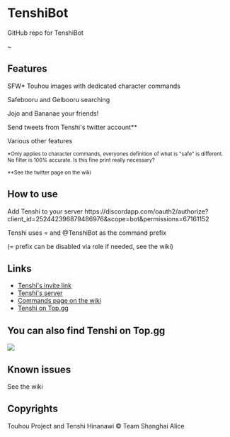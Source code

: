 # TenshiBot
<p>GitHub repo for TenshiBot</p>
<p>~</p>

<h2>Features</h2>
<p>SFW* Touhou images with dedicated character commands</p>
<p>Safebooru and Gelbooru searching</p>
<p>Jojo and Bananae your friends!</p>
<p>Send tweets from Tenshi's twitter account**</p>
<p>Various other features</p>

<sup>*Only applies to character commands, everyones definition of what is "safe" is different. No filter is 100% accurate. Is this fine print really necessary?<sup>
  
<sup>**See the twitter page on the wiki<sup>

<h2>How to use</h2>
<p>Add Tenshi to your server https://discordapp.com/oauth2/authorize?client_id=252442396879486976&scope=bot&permissions=67161152</p>
<p>Tenshi uses = and @TenshiBot as the command prefix</p>
<p>(= prefix can be disabled via role if needed, see the wiki)</p>

<h2>Links</h2>
<ul>
<li><a href="https://discordapp.com/oauth2/authorize?client_id=252442396879486976&scope=bot&permissions=67161152">Tenshi's invite link</a></li>
<li><a href="https://discord.gg/vAbzRG9">Tenshi's server</a></li>
<li><a href="https://github.com/kawashirodev/TenshiBot/wiki/Commands">Commands page on the wiki</a></li>
<li><a href="https://top.gg/bot/252442396879486976">Tenshi on Top.gg</a></li>
</ul>

<h2>You can also find Tenshi on Top.gg</h2>

<a href="https://top.gg/bot/252442396879486976">
  <img src="https://top.gg/api/widget/252442396879486976.svg">
</a>

<h2>Known issues</h2>
See the wiki

<h2>Copyrights</h2>
<p>Touhou Project and Tenshi Hinanawi © Team Shanghai Alice</p>
